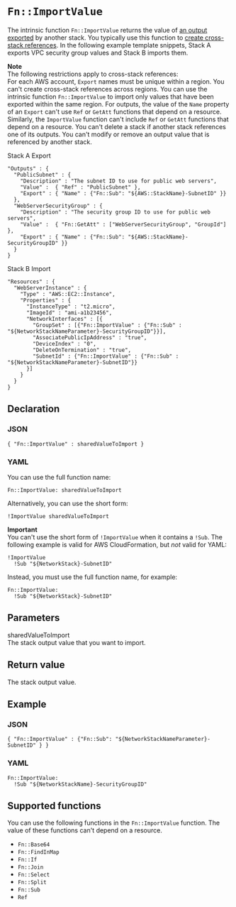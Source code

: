 # `Fn::ImportValue`<a name="intrinsic-function-reference-importvalue"></a>

The intrinsic function `Fn::ImportValue` returns the value of [an output exported](outputs-section-structure.md) by another stack\. You typically use this function to [create cross\-stack references](walkthrough-crossstackref.md)\. In the following example template snippets, Stack A exports VPC security group values and Stack B imports them\.

**Note**  
The following restrictions apply to cross\-stack references:  
For each AWS account, `Export` names must be unique within a region\.
You can't create cross\-stack references across regions\. You can use the intrinsic function `Fn::ImportValue` to import only values that have been exported within the same region\.
For outputs, the value of the `Name` property of an `Export` can't use `Ref` or `GetAtt` functions that depend on a resource\.  
Similarly, the `ImportValue` function can't include `Ref` or `GetAtt` functions that depend on a resource\.
You can't delete a stack if another stack references one of its outputs\.
You can't modify or remove an output value that is referenced by another stack\.

Stack A Export

```
"Outputs" : {
  "PublicSubnet" : {
    "Description" : "The subnet ID to use for public web servers",
    "Value" :  { "Ref" : "PublicSubnet" },
    "Export" : { "Name" : {"Fn::Sub": "${AWS::StackName}-SubnetID" }}
  },
  "WebServerSecurityGroup" : {
    "Description" : "The security group ID to use for public web servers",
    "Value" :  { "Fn::GetAtt" : ["WebServerSecurityGroup", "GroupId"] },
    "Export" : { "Name" : {"Fn::Sub": "${AWS::StackName}-SecurityGroupID" }}
  }
}
```

Stack B Import

```
"Resources" : {
  "WebServerInstance" : {
    "Type" : "AWS::EC2::Instance",
    "Properties" : {
      "InstanceType" : "t2.micro",
      "ImageId" : "ami-a1b23456",
      "NetworkInterfaces" : [{
        "GroupSet" : [{"Fn::ImportValue" : {"Fn::Sub" : "${NetworkStackNameParameter}-SecurityGroupID"}}],
        "AssociatePublicIpAddress" : "true",
        "DeviceIndex" : "0",
        "DeleteOnTermination" : "true",
        "SubnetId" : {"Fn::ImportValue" : {"Fn::Sub" : "${NetworkStackNameParameter}-SubnetID"}}
      }]
    }
  }
}
```

## Declaration<a name="w7466ab1c33c28c41c15"></a>

### JSON<a name="intrinsic-function-reference-importvalue-syntax.json"></a>

```
{ "Fn::ImportValue" : sharedValueToImport }
```

### YAML<a name="intrinsic-function-reference-importvalue-syntax.yaml"></a>

You can use the full function name:

```
Fn::ImportValue: sharedValueToImport
```

Alternatively, you can use the short form:

```
!ImportValue sharedValueToImport
```

**Important**  
You can't use the short form of `!ImportValue` when it contains a `!Sub`\. The following example is valid for AWS CloudFormation, but *not* valid for YAML:   

```
!ImportValue
  !Sub "${NetworkStack}-SubnetID"
```
Instead, you must use the full function name, for example:  

```
Fn::ImportValue:
  !Sub "${NetworkStack}-SubnetID"
```

## Parameters<a name="w7466ab1c33c28c41c17"></a>

sharedValueToImport  
The stack output value that you want to import\.

## Return value<a name="w7466ab1c33c28c41c19"></a>

The stack output value\.

## Example<a name="w7466ab1c33c28c41c21"></a>

### JSON<a name="intrinsic-function-reference-importvalue-example.json"></a>

```
{ "Fn::ImportValue" : {"Fn::Sub": "${NetworkStackNameParameter}-SubnetID" } }
```

### YAML<a name="intrinsic-function-reference-importvalue-example.yaml"></a>

```
Fn::ImportValue:
  !Sub "${NetworkStackName}-SecurityGroupID"
```

## Supported functions<a name="w7466ab1c33c28c41c23"></a>

You can use the following functions in the `Fn::ImportValue` function\. The value of these functions can't depend on a resource\.
+ `Fn::Base64`
+ `Fn::FindInMap`
+ `Fn::If`
+ `Fn::Join`
+ `Fn::Select`
+ `Fn::Split`
+ `Fn::Sub`
+ `Ref`